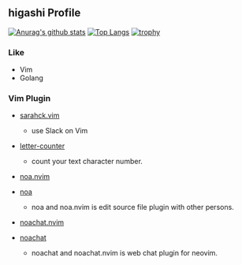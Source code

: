 ## higashi Profile

[![Anurag's github stats](https://github-readme-stats.vercel.app/api?username=higashi000)](https://github.com/anuraghazra/github-readme-stats)
[![Top Langs](https://github-readme-stats.vercel.app/api/top-langs/?username=higashi000)](https://github.com/anuraghazra/github-readme-stats)
[![trophy](https://github-profile-trophy.vercel.app/?username=higashi000)](https://github.com/ryo-ma/github-profile-trophy)


### Like
- Vim
- Golang

### Vim Plugin
- [sarahck.vim](https://github.com/higashi000/sarahck.vim)
  - use Slack on Vim

- [letter-counter](https://github.com/higashi000/letter-counter)
  - count your text character number.

- [noa.nvim](https://github.com/higashi000/noa.nvim)
- [noa](https://github.com/higashi000/noa)
  - noa and noa.nvim is edit source file plugin with other persons.
  
- [noachat.nvim](https://github.com/higashi000/noachat.nvim)
- [noachat](https://github.com/higashi000/noachat)
  - noachat and noachat.nvim is web chat plugin for neovim.
  
<!--
**higashi000/higashi000** is a ✨ _special_ ✨ repository because its `README.md` (this file) appears on your GitHub profile.

Here are some ideas to get you started:

- 🔭 I’m currently working on ...
- 🌱 I’m currently learning ...
- 👯 I’m looking to collaborate on ...
- 🤔 I’m looking for help with ...
- 💬 Ask me about ...
- 📫 How to reach me: ...
- 😄 Pronouns: ...
- ⚡ Fun fact: ...
-->
